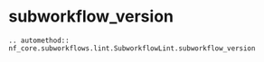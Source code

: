# subworkflow_version

```{eval-rst}
.. automethod:: nf_core.subworkflows.lint.SubworkflowLint.subworkflow_version
```
